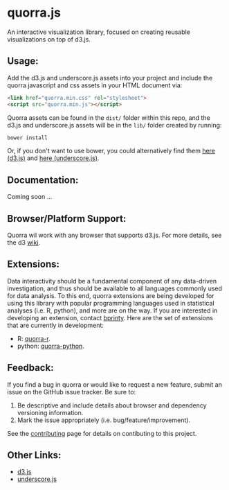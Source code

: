 quorra.js
===============================

An interactive visualization library, focused on creating reusable visualizations on top of d3.js.


## Usage:

Add the d3.js and underscore.js assets into your project and include the quorra javascript and css assets in your HTML document via:

```html
<link href="quorra.min.css" rel="stylesheet">
<script src="quorra.min.js"></script>
```

Quorra assets can be found in the `dist/` folder within this repo, and the d3.js and underscore.js assets will be in the `lib/` folder created by running:

```bash
bower install
```

Or, if you don't want to use bower, you could alternatively find them [here (d3.js)](https://raw.githubusercontent.com/mbostock/d3/master/d3.min.js) and [here (underscore.js)](https://raw.githubusercontent.com/jashkenas/underscore/master/underscore-min.js).


## Documentation:

Coming soon ...


## Browser/Platform Support:

Quorra wil work with any browser that supports d3.js. For more details, see the d3 [wiki](https://github.com/mbostock/d3/wiki#user-content-browser--platform-support>).


## Extensions:

Data interactivity should be a fundamental component of any data-driven investigation, and thus should be available to all languages commonly used for data analysis. To this end, quorra extensions are being developed for using this library with popular programming languages used in statistical analyses (i.e. R, python), and more are on the way. If you are interested in developing an extension, contact [bprinty](http://github.com/bprinty). Here are the set of extensions that are currently in development:

* R: [quorra-r](http://github.com/bprinty/quorra-r).
* python: [quorra-python](http://github.com/bprinty/quorra-python).



Feedback:
--------

If you find a bug in quorra or would like to request a new feature, submit an issue on the GitHub issue tracker. Be sure to:

1. Be descriptive and include details about browser and dependency versioning information.
2. Mark the issue appropriately (i.e. bug/feature/improvement).

See the [contributing](https://github.com/bprinty/quorra/blob/master/CONTRIBUTING.rst) page for details on contibuting to this project.


Other Links:
-----------

* [d3.js](https://github.com/mbostock/d3)
* [underscore.js](https://github.com/jashkenas/underscore)

